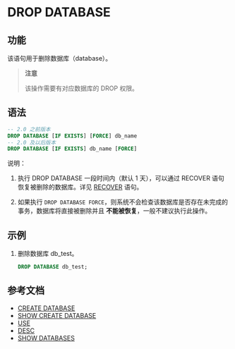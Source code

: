 # DROP DATABASE

## 功能

该语句用于删除数据库（database）。

> **注意**
>
> 该操作需要有对应数据库的 DROP 权限。

## 语法

```sql
-- 2.0 之前版本
DROP DATABASE [IF EXISTS] [FORCE] db_name
-- 2.0 及以后版本
DROP DATABASE [IF EXISTS] db_name [FORCE]
```

说明：

1. 执行 DROP DATABASE 一段时间内（默认 1 天），可以通过 RECOVER 语句恢复被删除的数据库。详见 [RECOVER](../data-definition/RECOVER.md) 语句。

2. 如果执行 `DROP DATABASE FORCE`，则系统不会检查该数据库是否存在未完成的事务，数据库将直接被删除并且 **不能被恢复**，一般不建议执行此操作。

## 示例

1. 删除数据库 db_test。

    ```sql
    DROP DATABASE db_test;
    ```

## 参考文档

- [CREATE DATABASE](../data-definition/CREATE%20DATABASE.md)
- [SHOW CREATE DATABASE](SHOW%20CREATE%20DATABASE.md)
- [USE](../data-definition)
- [DESC](../Utility/DESCRIBE.md)
- [SHOW DATABASES](../data-manipulation/SHOW%20DATABASES.md)
